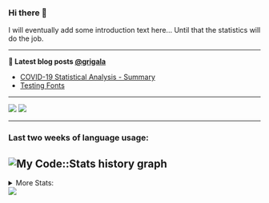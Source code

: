 ### Hi there 👋

I will eventually add some introduction text here... Until that the statistics will do the job. 

<!--
**grigala/grigala** is a ✨ _special_ ✨ repository because its `README.md` (this file) appears on your GitHub profile.

Here are some ideas to get you started:

- 🔭 I’m currently working on ...
- 🌱 I’m currently learning ...
- 👯 I’m looking to collaborate on ...
- 🤔 I’m looking for help with ...
- 💬 Ask me about ...
- 📫 How to reach me: ...
- 😄 Pronouns: ...
- ⚡ Fun fact: ...
-->

---

**📕 Latest blog posts [@grigala](https://grigala.github.io/blog/)**
<!-- BLOG-POST-LIST:START -->
- [COVID-19 Statistical Analysis - Summary](https://grigala.github.io/posts/2020/03/covid-19/)
- [Testing Fonts](https://grigala.github.io/posts/2019/12/testing-fonts/)
<!-- BLOG-POST-LIST:END -->

 ---
 
![](https://grigala-stats.vercel.app/api?username=grigala&count_private=true&show_icons=true&line_height=21&title_color=009930&icon_color=009930) ![](https://grigala-stats.vercel.app/api/top-langs/?username=grigala&layout=compact&title_color=009930)

<!-- images are not the same line
<p align = "center">
    <img src="https://github-readme-stats.vercel.app/api?username=grigala&count_private=true&show_icons=true&theme=dark&line_height=33" width="48%">
    <img src="https://github-readme-stats.vercel.app/api/top-langs/?username=grigala&layout=compact&theme=dark" width="48%">
</p> -->

---
### Last two weeks of language usage:

![My Code::Stats history graph](https://codestats-readme.wegfan.cn/history-graph/grigala)
---
<details>
<summary> More Stats: </summary>
  
<!--START_SECTION:waka-->
📊 **This Week I Spent My Time On** 

```text
⌚︎ Time Zone: Europe/Zurich

💬 Programming Languages: 
TeX                      5 hrs 40 mins       █████████░░░░░░░░░░░░░░░░   38.07% 
Python                   3 hrs 46 mins       ██████░░░░░░░░░░░░░░░░░░░   25.3% 
Java                     1 hr 56 mins        ███░░░░░░░░░░░░░░░░░░░░░░   13.06% 
TypeScript               1 hr 9 mins         ██░░░░░░░░░░░░░░░░░░░░░░░   7.78% 
Other                    33 mins             █░░░░░░░░░░░░░░░░░░░░░░░░   3.73%

🔥 Editors: 
IntelliJ                 13 hrs 8 mins       ██████████████████████░░░   88.21% 
VS Code                  56 mins             █░░░░░░░░░░░░░░░░░░░░░░░░   6.27% 
Vim                      45 mins             █░░░░░░░░░░░░░░░░░░░░░░░░   5.08% 
PyCharm                  3 mins              ░░░░░░░░░░░░░░░░░░░░░░░░░   0.45%

💻 Operating System: 
Windows                  8 hrs 8 mins        █████████████░░░░░░░░░░░░   54.61% 
Linux                    6 hrs 45 mins       ███████████░░░░░░░░░░░░░░   45.39%

```

**I Mostly Code in Java** 

```text
Java                     6 repos             ████░░░░░░░░░░░░░░░░░░░░░   18.75% 
Python                   3 repos             ██░░░░░░░░░░░░░░░░░░░░░░░   9.38% 
Scala                    3 repos             ██░░░░░░░░░░░░░░░░░░░░░░░   9.38% 
Dart                     3 repos             ██░░░░░░░░░░░░░░░░░░░░░░░   9.38% 
C++                      2 repos             █░░░░░░░░░░░░░░░░░░░░░░░░   6.25%

```



<!--END_SECTION:waka-->

![My Code::Stats history graph](https://codestats-readme.wegfan.cn/history-graph/grigala)
---
</details>

<img src="https://komarev.com/ghpvc/?username=grigala&color=009930"/>

<!-- an additional pinned repositiroes -->
<!-- ![ReadMe Card](https://grigala-stats.vercel.app/api/pin/?username=grigala&repo=3DMMDepthFitting&title_color=008800) -->
